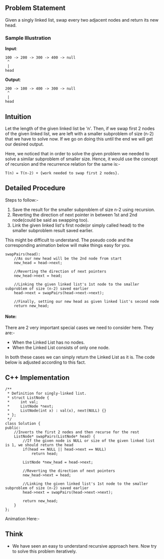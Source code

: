 ## Problem Statement

Given a singly linked list, swap every two adjacent nodes and return its new head.
### Sample Illustration

__Input__: 
      
    100 -> 200 -> 300 -> 400 -> null
     ^
     |
    head

__Output__: 
      
    200 -> 100 -> 400 -> 300 -> null
     ^
     |
    head

## Intuition

Let the length of the given linked list be 'n'.
Then, if we swap first 2 nodes of the given linked list, we are left with a smaller subproblem of size (n-2) that we have to solve now. 
If we go on doing this until the end we will get our desired output.

Here, we noticed that in order to solve the given problem we needed to solve a similar subproblem of smaller size. 
Hence, it would use the concept of recursion and the recurrence relation for the same is:-

```
T(n) = T(n-2) + {work needed to swap first 2 nodes}.
```

## Detailed Procedure

Steps to follow:-

1. Save the result for the smaller subproblem of size n-2 using recursion.
2. Reverting the direction of next pointer in between 1st and 2nd node(could be said as swapping too).
3. Link the given linked list's first node(or simply called head) to the smaller subproblem result saved earlier.

This might be difficult to understand. The pseudo code and the corresponding animation below will make things easy for you.

```
swapPairs(head):
    //As our new head will be the 2nd node from start
    new_head = head->next;
    
    //Reverting the direction of next pointers                           
    new_head->next = head;
    
    //Linking the given linked list's 1st node to the smaller subproblem of size (n-2) saved earlier
    head->next = swapPairs(head->next->next);                                           
    
    //Finally, setting our new head as given linked list's second node
    return new_head;
```

#### Note:
There are 2 very important special cases we need to consider here. They are:-
- When the Linked List has no nodes.
- When the Linked List consists of only one node.
                
In both these cases we can simply return the Linked List as it is. The code below is adjusted according to this fact.

## C++ Implementation
```
/**
 * Definition for singly-linked list.
 * struct ListNode {
 *     int val;
 *     ListNode *next;
 *     ListNode(int x) : val(x), next(NULL) {}
 * };
 */
class Solution {
public:
    //Inverts the first 2 nodes and then recurse for the rest
    ListNode* swapPairs(ListNode* head) {
        //If the given node is NULL or size of the given linked list is 1, we should return the head
        if(head == NULL || head->next == NULL)
            return head;
        
        ListNode *new_head = head->next;
        
        //Reverting the direction of next pointers
        new_head->next = head;
        
        //Linking the given linked list's 1st node to the smaller subproblem of size (n-2) saved earlier
        head->next = swapPairs(head->next->next);                                           
    
        return new_head;
    }
};
```

Animation Here:- 

## Think

- We have seen an easy to understand recursive approach here. Now try to solve this problem iteratively.
